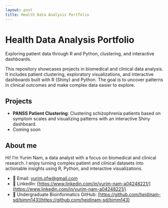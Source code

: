 ```yaml
---
layout: post
title: Health Data Analysis Portfolio
--- 
```


# Health Data Analysis Portfolio
Exploring patient data through R and Python, clustering, and interactive dashboards.

This repository showcases projects in biomedical and clinical data analysis. 
It includes patient clustering, exploratory visualizations, and interactive dashboards built with R (Shiny) and Python. 
The goal is to uncover patterns in clinical outcomes and make complex data easier to explore.

## Projects

- **PANSS Patient Clustering**: Clustering schizophrenia patients based on symptom scales and visualizing patterns with an interactive Shiny dashboard.
- Coming soon

## About me

Hi! I’m Yurim Nam, a data analyst with a focus on biomedical and clinical research. I enjoy turning complex patient and clinical datasets into actionable insights using R, Python, and interactive visualizations.
- 📧 Email: yurim.ofw@gmail.com
- 💼 LinkedIn: [https://www.linkedin.com/in/yurim-nam-a04248221/](https://www.linkedin.com/in/yurim-nam-a04248221/)  
- 🐙 Undergraduate Bioinformatics GitHub: [https://github.com/heidinam-sd/bimm143](https://github.com/heidinam-sd/bimm143)  





